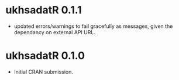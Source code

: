 # ukhsadatR 0.1.1

* updated errors/warnings to fail gracefully as messages, given the dependancy on external API URL.


# ukhsadatR 0.1.0

* Initial CRAN submission.
